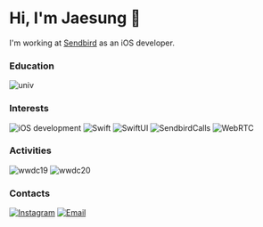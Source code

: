 # Hi, I'm Jaesung 👋

I'm working at [Sendbird](https://sendbird.com) as an iOS developer.

### Education
![univ](https://img.shields.io/badge/Konkuk_univ.-Electrical_Engineering_(current)-036b40?style=for-the-badge)

### Interests
![iOS development](https://img.shields.io/badge/iOS_Development-999999?style=for-the-badge&logo=apple&logoColor=white)
![Swift](https://img.shields.io/badge/Swift-fa7343?style=for-the-badge&logo=swift&logoColor=white)
![SwiftUI](https://img.shields.io/badge/Swiftui-blue?style=for-the-badge&logo=swift&logoColor=white)
![SendbirdCalls](https://img.shields.io/badge/Sendbird_calls-825eeb?style=for-the-badge)
![WebRTC](https://img.shields.io/badge/WebRTC-333333?style=for-the-badge&logo=webrtc&logoColor=white)

### Activities
![wwdc19](https://img.shields.io/badge/WWDC19-Scholarship_Winner-999999?style=for-the-badge&logo=apple&logoColor=white)
![wwdc20](https://img.shields.io/badge/WWDC20-Swift_Student_Challenge_Winner-999999?style=for-the-badge&logo=apple&logoColor=white)

### Contacts
[![Instagram](https://img.shields.io/badge/Instagram-e4405f?style=for-the-badge&logo=instagram&logoColor=white)](https://www.instagram.com/j_sung_0o0/)
[![Email](https://img.shields.io/badge/Email-168de2?style=for-the-badge&logo=mail.ru&logoColor=white)](mailto:chic0815@icloud.com)
